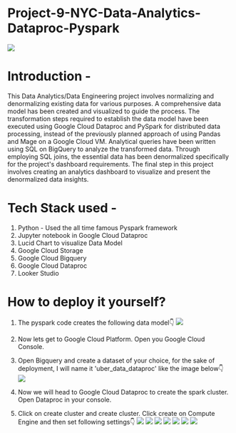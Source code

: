 # Project-9-NYC-Data-Analytics-Dataproc-Pyspark

![](images/data-flow.png)

# Introduction - 
This Data Analytics/Data Engineering project involves normalizing and denormalizing existing data for various purposes. A comprehensive data model has been created and visualized to guide the process. The transformation steps required to establish the data model have been executed using Google Cloud Dataproc and PySpark for distributed data processing, instead of the previously planned approach of using Pandas and Mage on a Google Cloud VM. Analytical queries have been written using SQL on BigQuery to analyze the transformed data. Through employing SQL joins, the essential data has been denormalized specifically for the project's dashboard requirements. The final step in this project involves creating an analytics dashboard to visualize and present the denormalized data insights.

# Tech Stack used - 
1. Python - Used the all time famous Pyspark framework
2. Jupyter notebook in Google Cloud Dataproc
3. Lucid Chart to visualize Data Model
4. Google Cloud Storage
5. Google Cloud Bigquery
6. Google Cloud Dataproc
7. Looker Studio

# How to deploy it yourself?
1. The pyspark code creates the following data model👇
![](images/Data-Model.png)

2. Now lets get to Google Cloud Platform. Open you Google Cloud Console.
3. Open Bigquery and create a dataset of your choice, for the sake of deployment, I will name it 'uber_data_dataproc' like the image below👇
![](images/dataproc.png)
4. Now we will head to Google Cloud Dataproc to create the spark cluster. Open Dataproc in your console.
5. Click on create cluster and create cluster. Click create on Compute Engine and then set following settings👇
![](images/set1.png)
![](images/set2.png)
![](images/set3.png)
![](images/set4.png)
![](images/set5.png)
![](images/set6.png)
![](images/set7.png)




















